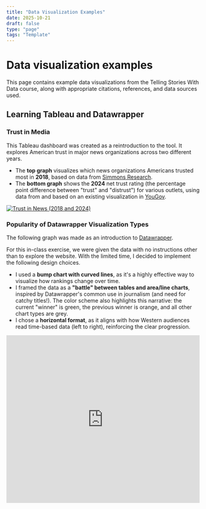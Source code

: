 ```yaml
---
title: "Data Visualization Examples"
date: 2025-10-21
draft: false
type: "page"
tags: "Template"
---
```


# Data visualization examples
This page contains example data visualizations from the Telling Stories With Data course, along with appropriate citations, references, and data sources used.

## Learning Tableau and Datawrapper

### Trust in Media

This Tableau dashboard was created as a reintroduction to the tool. It explores American trust in major news organizations across two different years.
- The **top graph** visualizes which news organizations Americans trusted most in **2018**, based on data from [Simmons Research](https://infogram.com/276787a2-ff55-457f-9a29-c0a8267b8b29).
- The **bottom graph** shows the **2024** net trust rating (the percentage point difference between "trust" and "distrust") for various outlets, using data from and based on an existing visualization in [YouGov](https://today.yougov.com/politics/articles/49552-trust-in-media-2024-which-news-outlets-americans-trust).

<div class='tableauPlaceholder' id='viz1761883156363' style='position: relative; max-width: 800px; margin-left: auto; margin-right: auto;'>

  <noscript><a href='#'><img alt='Trust in News (2018 and 2024) ' src='https:&#47;&#47;public.tableau.com&#47;static&#47;images&#47;Tr&#47;TrustInMedia_17618797080800&#47;TrustinNews2018and2024&#47;1_rss.png' style='border: none' /></a></noscript>
  <object class='tableauViz'  style='display:none;'><param name='host_url' value='httpsClick:&#47;&#47;public.tableau.com&#47;' /> <param name='embed_code_version' value='3' /> <param name='site_root' value='' /><param name='name' value='TrustInMedia_17618797080800&#47;TrustinNews2018and2024' /><param name='tabs' value='no' /><param name='toolbar' value='yes' /><param name='static_image' value='https:&#47;&#47;public.tableau.com&#47;static&#47;images&#47;Tr&#47;TrustInMedia_17618797080800&#47;TrustinNews2018and2024&#47;1.png' /> <param name='animate_transition' value='yes' /><param name'display_static_image' value='yes' /><param name='display_spinner' value='yes' /><param name='display_overlay' value='yes' /><param name='display_count' value='yes' /><param name='language' value='en-US' /><param name='filter' value='publish=yes' /></object>
</div>
<script type='text/javascript'>
    var divElement = document.getElementById('viz1761883156363');
    var vizElement = divElement.getElementsByTagName('object')[0];
    if ( divElement.offsetWidth > 800 ) { vizElement.style.width='100%';vizElement.style.height=(divElement.offsetWidth*0.75)+'px';} else if ( divElement.offsetWidth > 500 ) { vizElement.style.width='100%';vizElement.style.height=(divElement.offsetWidth*0.75)+'px';} else { vizElement.style.width='100%';vizElement.style.height='727px';}
     var scriptElement = document.createElement('script');
    scriptElement.src = 'https://public.tableau.com/javascripts/api/viz_v1.js';
    vizElement.parentNode.insertBefore(scriptElement, vizElement);
</script>

### Popularity of Datawrapper Visualization Types

The following graph was made as an introduction to [Datawrapper](https://datawrapper.dwcdn.net/Tb9rk/2/).

For this in-class exercise, we were given the data with no instructions other than to explore the website. With the limited time, I decided to implement the following design choices.
- I used a **bump chart with curved lines**, as it's a highly effective way to visualize how rankings change over time.
- I framed the data as a **"battle" between tables and area/line charts**, inspired by Datawrapper's common use in journalism (and need for catchy titles!). The color scheme also highlights this narrative: the current "winner" is green, the previous winner is orange, and all other chart types are grey.
- I chose a **horizontal format**, as it aligns with how Western audiences read time-based data (left to right), reinforcing the clear progression.

<iframe title="How The Tables Have Turned" aria-label="Line chart" id="datawrapper-chart-Tb9rk" src="https://datawrapper.dwcdn.net/Tb9rk/2/" scrolling="no" frameborder="0" style="width: 0; min-width: 100% !important; border: none;" height="437" data-external="1"></iframe><script type="text/javascript">window.addEventListener("message",function(a){if(void 0!==a.data["datawrapper-height"]){var e=document.querySelectorAll("iframe");for(var t in a.data["datawrapper-height"])for(var r,i=0;r=e[i];i++)if(r.contentWindow===a.source){var d=a.data["datawrapper-height"][t]+"px";r.style.height=d}}});</script>
